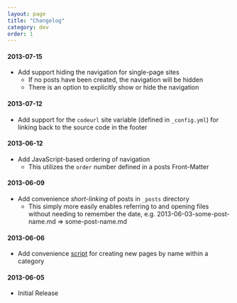 ```yaml
---
layout: page
title: "Changelog"
category: dev
order: 1
---
```


#### 2013-07-15

- Add support hiding the navigation for single-page sites
    - If no posts have been created, the navigation will be hidden
    - There is an option to explicitly show or hide the navigation

#### 2013-07-12

- Add support for the `codeurl` site variable (defined in `_config.yml`) for linking back to the source code in the footer

#### 2013-06-12

- Add JavaScript-based ordering of navigation
    - This utilizes the `order` number defined in a posts Front-Matter

#### 2013-06-09

- Add convenience _short-linking_ of posts in `_posts` directory
    - This simply more easily enables referring to and opening files without needing to remember the date, e.g. 2013-06-03-some-post-name.md => some-post-name.md

#### 2013-06-06

- Add convenience [script](http://bruth.github.io/jekyll-docs-template/doc/usage.html) for creating new pages by name within a category

#### 2013-06-05

- Initial Release
